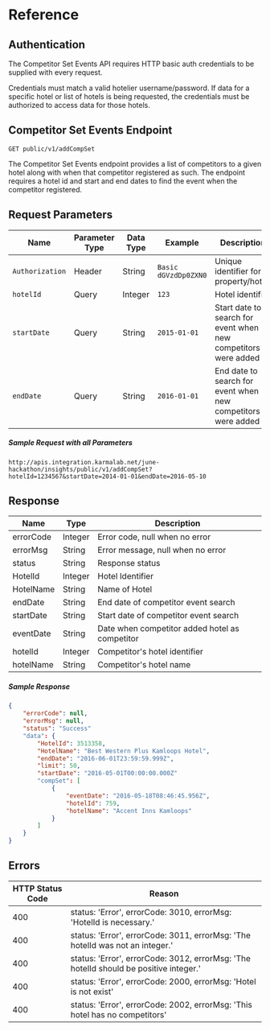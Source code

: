 # Reference

## Authentication

The Competitor Set Events API requires HTTP basic auth credentials to be supplied with every request.

Credentials must match a valid hotelier username/password.  If data for a specific hotel or list of hotels is being requested, the credentials must be authorized to access data for those hotels.

## Competitor Set Events Endpoint

```
GET public/v1/addCompSet
```

The Competitor Set Events endpoint provides a list of competitors to a given hotel along with when that competitor registered as such.  The endpoint requires a hotel id and start and end dates to find the event when the competitor registered.

## Request Parameters

| Name                | Parameter Type | Data Type | Example              | Description
|---------------------|----------------|-----------|----------------------|-----------------|
| `Authorization`     | Header         | String    | `Basic dGVzdDp0ZXN0` | Unique identifier for a property/hotel. |
| `hotelId`           | Query          | Integer   | `123`                | Hotel identifier |
| `startDate`               | Query          | String    | `2015-01-01`   | Start date to search for event when new competitors were added |
| `endDate`               | Query          | String    | `2016-01-01`   | End date to search for event when new competitors were added |

##### Sample Request with all Parameters
```
http://apis.integration.karmalab.net/june-hackathon/insights/public/v1/addCompSet?hotelId=1234567&startDate=2014-01-01&endDate=2016-05-10
```

## Response

|Name | Type | Description|
|-----|------|-------------| 
| errorCode | Integer | Error code, null when no error |
| errorMsg | String | Error message, null when no error |
| status | String | Response status |
| HotelId | Integer | Hotel Identifier |
| HotelName | String | Name of Hotel |
| endDate | String | End date of competitor event search |
| startDate | String | Start date of competitor event search |
| eventDate | String | Date when competitor added hotel as competitor |
| hotelId | Integer | Competitor's hotel identifier |
| hotelName | String | Competitor's hotel name |

##### Sample Response
```JSON
{    
    "errorCode": null,
    "errorMsg": null,
    "status": "Success"
    "data": {
        "HotelId": 3513358,
        "HotelName": "Best Western Plus Kamloops Hotel",
        "endDate": "2016-06-01T23:59:59.999Z",
        "limit": 50,
        "startDate": "2016-05-01T00:00:00.000Z"
        "compSet": [
            {
                "eventDate": "2016-05-18T08:46:45.956Z",
                "hotelId": 759,
                "hotelName": "Accent Inns Kamloops"
            }
        ]
    }
}
```


## Errors


|HTTP Status Code |    Reason | 
|------------------|----------|
|400 | status: 'Error', errorCode: 3010, errorMsg: 'HotelId is necessary.' |
|400 | status: 'Error', errorCode: 3011, errorMsg: 'The hotelId was not an integer.'   |
|400 | status: 'Error', errorCode: 3012, errorMsg: 'The hotelId should be positive integer.'   |
|400 | status: 'Error', errorCode: 2000, errorMsg: 'Hotel is not exist'   | 
|400 | status: 'Error', errorCode: 2002, errorMsg: 'This hotel has no competitors'|
